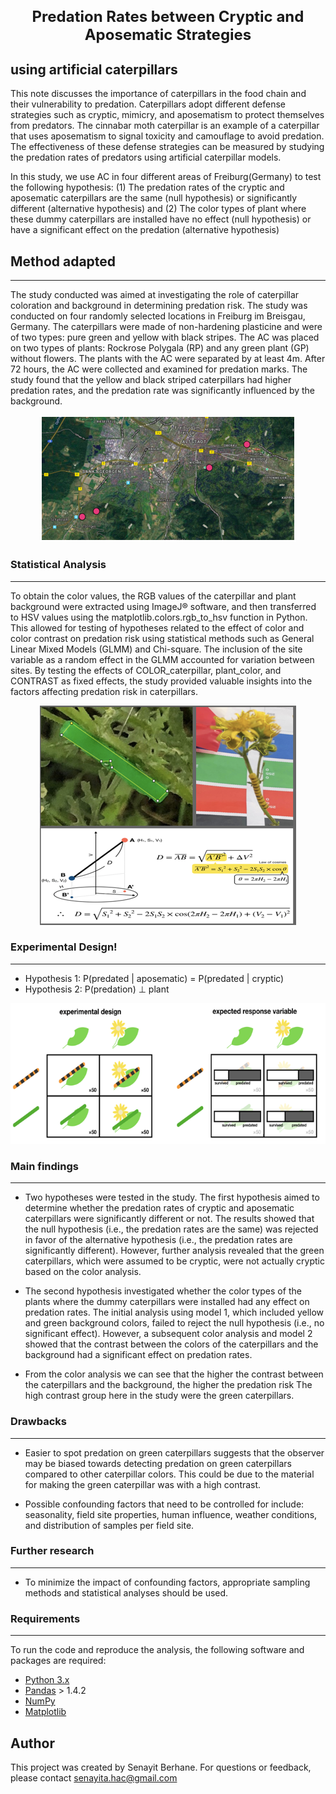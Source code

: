 
<h1 style="text-align:center; font-size:24px;">Predation Rates between Cryptic and Aposematic Strategies</h1>
                            <h2 style="text-align:justify;">using artificial caterpillars</h2>

This note discusses the importance of caterpillars in the food chain and their vulnerability to predation. Caterpillars adopt different defense strategies such as cryptic, mimicry, and aposematism to protect themselves from predators. The cinnabar moth caterpillar is an example of a caterpillar that uses aposematism to signal toxicity and camouflage to avoid predation. The effectiveness of these defense strategies can be measured by studying the predation rates of predators using artificial caterpillar models. 

In this study, we use AC in four different areas of Freiburg(Germany) to test the following hypothesis: (1) The predation rates of the cryptic and aposematic caterpillars are the same (null hypothesis) or significantly different (alternative hypothesis) and (2) The color types of plant where these dummy caterpillars are installed have no effect (null hypothesis) or have a significant effect on the predation (alternative hypothesis)


## Method adapted
--------

The study conducted was aimed at investigating the role of caterpillar coloration and background in determining predation risk. The study was conducted on four randomly selected locations in Freiburg im Breisgau, Germany. The caterpillars were made of non-hardening plasticine and were of two types: pure green and yellow with black stripes. The AC was placed on two types of plants: Rockrose Polygala (RP) and any green plant (GP) without flowers. The plants with the AC were separated by at least 4m. After 72 hours, the AC were collected and examined for predation marks. The study found that the yellow and black striped caterpillars had higher predation rates, and the predation rate was significantly influenced by the background. 

<p align="center">
  <img src="Freiburg_map.png" alt="Uni_freiburg">
</p>


### Statistical Analysis
--------

To obtain the color values, the RGB values of the caterpillar and plant background were extracted using ImageJ® software, and then transferred to HSV values using the matplotlib.colors.rgb_to_hsv function in Python. This allowed for testing of hypotheses related to the effect of color and color contrast on predation risk using statistical methods such as General Linear Mixed Models (GLMM) and Chi-square. The inclusion of the site variable as a random effect in the GLMM accounted for variation between sites. By testing the effects of COLOR_caterpillar, plant_color, and CONTRAST as fixed effects, the study provided valuable insights into the factors affecting predation risk in caterpillars.

<p align="center">
  <img src="Color_analysis.png" alt="Color_analysis">
</p>


### Experimental Design!
--------

- Hypothesis 1:  P(predated | aposematic) = P(predated | cryptic)
- Hypothesis 2:  P(predation) ⊥ plant 

<p align="center">
  <img src="design.png" alt="design">
</p>


### Main findings
--------
 - Two hypotheses were tested in the study. The first hypothesis aimed to determine whether the predation rates of cryptic and aposematic caterpillars were significantly different or not. The results showed that the null hypothesis (i.e., the predation rates are the same) was rejected in favor of the alternative hypothesis (i.e., the predation rates are significantly different). However, further analysis revealed that the green caterpillars, which were assumed to be cryptic, were not actually cryptic based on the color analysis.

- The second hypothesis investigated whether the color types of the plants where the dummy caterpillars were installed had any effect on predation rates. The initial analysis using model 1, which included yellow and green background colors, failed to reject the null hypothesis (i.e., no significant effect). However, a subsequent color analysis and model 2 showed that the contrast between the colors of the caterpillars and the background had a significant effect on predation rates.

- From the color analysis we can see that the higher the contrast between the caterpillars and the background, the higher the predation risk The high contrast group here in the study were the green caterpillars.

### Drawbacks
--------

- Easier to spot predation on green caterpillars suggests that the observer may be biased towards detecting predation on green caterpillars compared to other caterpillar colors. This could be due to the material for making the green caterpillar was with a high contrast.

- Possible confounding factors that need to be controlled for include: seasonality, field site properties, human influence, weather conditions, and distribution of samples per field site.

### Further research
--------

- To minimize the impact of confounding factors, appropriate sampling methods and statistical analyses should be used.


### Requirements
--------

To run the code and reproduce the analysis, the following software and packages are required:

- [Python 3.x](https://www.python.org/)
- [Pandas](http://pandas.pydata.org/) > 1.4.2
- [NumPy](http://www.numpy.org/)
- [Matplotlib](http://matplotlib.org/)



## Author
This project was created by Senayit Berhane. For questions or feedback, please contact senayita.hac@gmail.com

